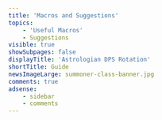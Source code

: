 ```yaml
---
title: 'Macros and Suggestions'
topics:
    - 'Useful Macros'
    - Suggestions
visible: true
showSubpages: false
displayTitle: 'Astrologian DPS Rotation'
shortTitle: Guide
newsImageLarge: summoner-class-banner.jpg
comments: true
adsense:
    - sidebar
    - comments
---
```


